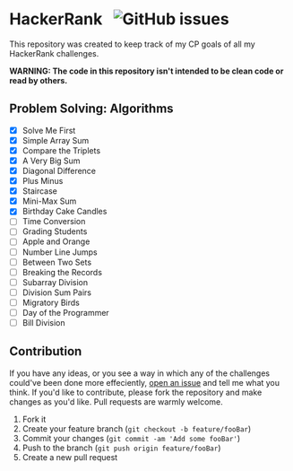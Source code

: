 # HackerRank   &nbsp;  ![GitHub issues](https://img.shields.io/github/issues/Codedreamer06/HackerRank)
This repository was created to keep track of my CP goals of all my HackerRank challenges.

**WARNING: The code in this repository isn't intended to be clean code or read by others.**

## Problem Solving: Algorithms

 - [x] Solve Me First
 - [x] Simple Array Sum
 - [x] Compare the Triplets
 - [x] A Very Big Sum
 - [x] Diagonal Difference
 - [x] Plus Minus
 - [x] Staircase
 - [x] Mini-Max Sum
 - [x] Birthday Cake Candles
 - [ ] Time Conversion
 - [ ] Grading Students
 - [ ] Apple and Orange
 - [ ] Number Line Jumps
 - [ ] Between Two Sets
 - [ ] Breaking the Records
 - [ ] Subarray Division
 - [ ] Division Sum Pairs
 - [ ] Migratory Birds
 - [ ] Day of the Programmer
 - [ ] Bill Division

## Contribution
If you have any ideas, or you see a way in which any of the challenges could've been done more effeciently,   [open an issue](https://github.com/CodeDreamer06/HackerRank/issues/new)  and tell me what you think. If you'd like to contribute, please fork the repository and make changes as you'd like. Pull requests are warmly welcome.
1. Fork it
2. Create your feature branch (`git checkout -b feature/fooBar`)
3. Commit your changes (`git commit -am 'Add some fooBar'`)
4. Push to the branch (`git push origin feature/fooBar`)
5. Create a new pull request
